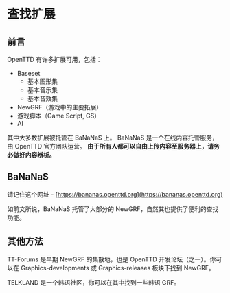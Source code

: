 # 查找扩展

## 前言

OpenTTD 有许多扩展可用，包括：

- Baseset
  - 基本图形集
  - 基本音乐集
  - 基本音效集
- NewGRF（游戏中的主要拓展）
- 游戏脚本（Game Script, GS）
- AI

其中大多数扩展被托管在 BaNaNaS 上。
BaNaNaS 是一个在线内容托管服务，由 OpenTTD 官方团队运营。
**由于所有人都可以自由上传内容至服务器上，请务必做好内容辨析。**

## BaNaNaS

请记住这个网址 - [https://bananas.openttd.org](https://bananas.openttd.org)

如前文所说，BaNaNaS 托管了大部分的 NewGRF，自然其也提供了便利的查找功能。

## 其他方法

TT-Forums 是早期 NewGRF 的集散地，也是 OpenTTD 开发论坛（之一）。你可以在 Graphics-developments 或 Graphics-releases 板块下找到 NewGRF。

TELKLAND 是一个韩语社区，你可以在其中找到一些韩语 GRF。
